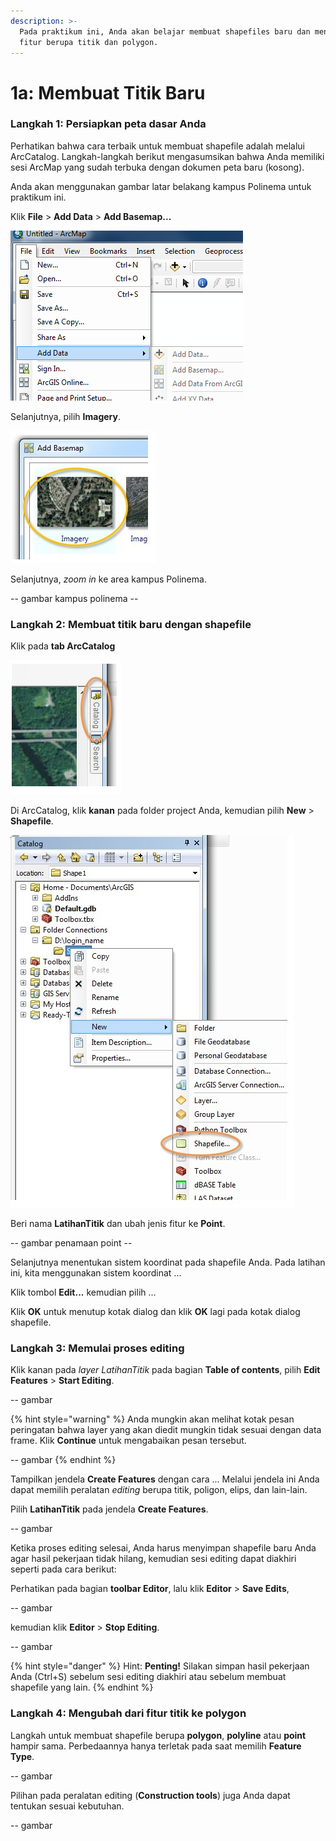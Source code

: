 ```yaml
---
description: >-
  Pada praktikum ini, Anda akan belajar membuat shapefiles baru dan menambahkan
  fitur berupa titik dan polygon.
---
```


# 1a: Membuat Titik Baru

### Langkah 1: Persiapkan peta dasar Anda

Perhatikan bahwa cara terbaik untuk membuat shapefile adalah melalui ArcCatalog. Langkah-langkah berikut mengasumsikan bahwa Anda memiliki sesi ArcMap yang sudah terbuka dengan dokumen peta baru \(kosong\).

Anda akan menggunakan gambar latar belakang kampus Polinema untuk praktikum ini.

Klik **File** &gt; **Add Data** &gt; **Add Basemap...**

![](../../.gitbook/assets/image002.png)

Selanjutnya, pilih **Imagery**.

![](../../.gitbook/assets/add-basemap2.jpg)

Selanjutnya, _zoom in_ ke area kampus Polinema.

-- gambar kampus polinema --

### Langkah 2: Membuat titik baru dengan shapefile

Klik pada **tab ArcCatalog**

![](../../.gitbook/assets/catalog.jpg)

Di ArcCatalog, klik **kanan** pada folder project Anda, kemudian pilih **New** &gt; **Shapefile**.

![](../../.gitbook/assets/shapefile.jpg)

Beri nama **LatihanTitik** dan ubah jenis fitur ke **Point**.

-- gambar penamaan point --

Selanjutnya menentukan sistem koordinat pada shapefile Anda. Pada latihan ini, kita menggunakan sistem koordinat ... 

Klik tombol **Edit...** kemudian pilih ...

Klik **OK** untuk menutup kotak dialog dan klik **OK** lagi pada kotak dialog shapefile.

### Langkah 3: Memulai proses editing

Klik kanan pada _layer LatihanTitik_ pada bagian **Table of contents**, pilih **Edit Features** &gt; **Start Editing**.

-- gambar 

{% hint style="warning" %}
Anda mungkin akan melihat kotak pesan peringatan bahwa layer yang akan diedit mungkin tidak sesuai dengan data frame. Klik **Continue** untuk mengabaikan pesan tersebut.

-- gambar
{% endhint %}

Tampilkan jendela **Create Features** dengan cara ... Melalui jendela ini Anda dapat memilih peralatan _editing_ berupa titik, poligon, elips, dan lain-lain.

Pilih **LatihanTitik** pada jendela **Create Features**.

-- gambar

Ketika proses editing selesai, Anda harus menyimpan shapefile baru Anda agar hasil pekerjaan tidak hilang, kemudian sesi editing dapat diakhiri seperti pada cara berikut:

Perhatikan pada bagian **toolbar Editor**, lalu klik **Editor** &gt; **Save Edits**,

-- gambar

kemudian klik **Editor** &gt; **Stop Editing**.

-- gambar

{% hint style="danger" %}
Hint: **Penting!** Silakan simpan hasil pekerjaan Anda \(Ctrl+S\) sebelum sesi editing diakhiri atau sebelum membuat shapefile yang lain.
{% endhint %}

### Langkah 4: Mengubah dari fitur titik ke polygon

Langkah untuk membuat shapefile berupa **polygon**, **polyline** atau **point** hampir sama. Perbedaannya hanya terletak pada saat memilih **Feature Type**.

-- gambar

Pilihan pada peralatan editing \(**Construction tools**\) juga Anda dapat tentukan sesuai kebutuhan.

-- gambar

